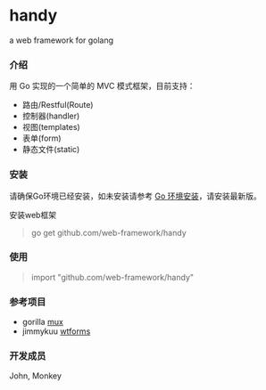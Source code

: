 handy
=====
a web framework for golang

### 介绍
用 Go 实现的一个简单的 MVC 模式框架，目前支持：

* 路由/Restful(Route)
* 控制器(handler)
* 视图(templates)
* 表单(form)
* 静态文件(static)

### 安装
请确保Go环境已经安装，如未安装请参考 [Go 环境安装](http://golang.org/doc/install.html)，请安装最新版。

安装web框架
> go get github.com/web-framework/handy

### 使用
> import "github.com/web-framework/handy"

### 参考项目
- gorilla [mux](https://github.com/gorilla/mux)
- jimmykuu [wtforms](https://github.com/jimmykuu/wtforms)

### 开发成员
John, Monkey
